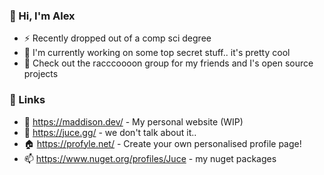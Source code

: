 ### 👋 Hi, I'm Alex 

- ⚡ Recently dropped out of a comp sci degree 
- 🔭 I'm currently working on some top secret stuff.. it's pretty cool
- 🦝 Check out the racccoooon group for my friends and I's open source projects

### 🔌 Links
- 🌱 https://maddison.dev/ - My personal website (WIP)
- 🤔 https://juce.gg/ - we don't talk about it..
- 🏠 https://profyle.net/ - Create your own personalised profile page!
- 📫 https://www.nuget.org/profiles/Juce - my nuget packages

<!--
**jucedev/jucedev** is a ✨ _special_ ✨ repository because its `README.md` (this file) appears on your GitHub profile.

Here are some ideas to get you started:

- 🔭 I’m currently working on ...
- 🌱 I’m currently learning ...
- 👯 I’m looking to collaborate on ...
- 🤔 I’m looking for help with ...
- 💬 Ask me about ...
- 📫 How to reach me: ...
- 😄 Pronouns: ...
- ⚡ Fun fact: ...
-->
